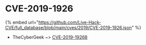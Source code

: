 # CVE-2019-1926
{% embed url="https://github.com/Live-Hack-CVE/full_database/blob/main/cves/2019/CVE-2019-1926.json" %}

* TheCyberGeek ~> [CVE-2019-19268](https://www.alice-snow.ru/2019/database/cve-2019-1926/cve-2019-19268-thecybergeek)